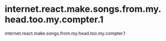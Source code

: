 # internet.react.make.songs.from.my.head.too.my.compter.1
internet.react.make.songs.from.my.head.too.my.compter.1
